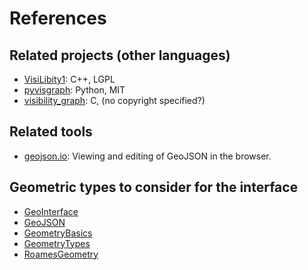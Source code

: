 # References

## Related projects (other languages)

- [VisiLibity1](https://github.com/karlobermeyer/VisiLibity1): C++, LGPL
- [pyvisgraph](https://github.com/TaipanRex/pyvisgraph): Python, MIT
- [visibility_graph](https://github.com/davetcoleman/visibility_graph): C, (no copyright specified?)

## Related tools

- [geojson.io](https://geojson.io/): Viewing and editing of GeoJSON in the browser.

## Geometric types to consider for the interface

- [GeoInterface](https://github.com/JuliaGeo/GeoInterface.jl)
- [GeoJSON](https://github.com/JuliaGeo/GeoJSON.jl)
- [GeometryBasics](https://github.com/SimonDanisch/GeometryBasics.jl)
- [GeometryTypes](https://github.com/JuliaGeometry/GeometryTypes.jl)
- [RoamesGeometry](https://github.com/FugroRoames/RoamesGeometry.jl)

